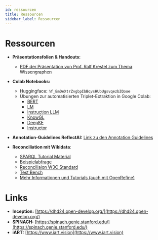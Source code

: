 ```yaml
---
id: ressourcen
title: Ressourcen
sidebar_label: Ressourcen
---
```


# Ressourcen

- **Präsentationsfolien & Handouts:**  
  - [PDF der Präsentation von Prof. Ralf Krestel zum Thema Wissengraphen](https://github.com/TIBHannover/ReflectAI-DHd2025/blob/main/resources/2025-03-03-Einf%C3%BChrungInWissensgraphen-ReflectAI-dDH-Bielefeld.pdf)

- **Colab Notebooks:**
  - Huggingface: ```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```
  - Übungen zur automatisierten Triplet-Extraktion in Google Colab:   
    - [BERT](https://colab.research.google.com/github/TIBHannover/ReflectAI-DHd2025/blob/main/notebooks/bert.ipynb)
    - [LM](https://colab.research.google.com/github/TIBHannover/ReflectAI-DHd2025/blob/main/notebooks/gpt2.ipynb)
    - [Instruction LLM](https://colab.research.google.com/github/TIBHannover/ReflectAI-DHd2025/blob/main/notebooks/inst.ipynb)
    - [KnowGL](https://colab.research.google.com/github/TIBHannover/ReflectAI-DHd2025/blob/main/notebooks/knowgl.ipynb)
    - [DeepKE](https://colab.research.google.com/github/TIBHannover/ReflectAI-DHd2025/blob/main/notebooks/deepke.ipynb)
    - [Instructor](https://colab.research.google.com/github/TIBHannover/ReflectAI-DHd2025/blob/main/notebooks/instructor.ipynb)
- **Annotation-Guidelines ReflectAI:**
  [Link zu den Annotation Guidelines](https://guideline.open-develop.org)

- **Reconciliation mit Wikidata**:
  - [SPARQL Tutorial Material](https://www.wikidata.org/wiki/Wikidata:SPARQL_query_service/Wikidata_Query_Help)
  - [Beispielabfrage](https://w.wiki/CQBA)
  - [Reconciliaion W3C Standard](https://www.w3.org/community/reports/reconciliation/CG-FINAL-specs-0.2-20230410/)
  - [Test Bench](https://reconciliation-api.github.io/testbench/#/)
  - [Mehr Informationen und Tutorials (auch mit OpenRefine)](https://wikidata.reconci.link/)

# Links

- **Inception:** [https://dhd24.open-develop.org/](https://dhd24.open-develop.org/)
- **SPINACH:** [https://spinach.genie.stanford.edu/](https://spinach.genie.stanford.edu/)
- **iART:** [https://www.iart.vision](https://www.iart.vision)
